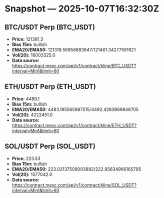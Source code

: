 # Snapshot — 2025-10-07T16:32:30Z

## BTC/USDT Perp (BTC_USDT)
- **Price:** 121381.3
- **Bias 15m:** bullish
- **EMA20/EMA50:** 121319.56958683947/121461.34277591921
- **Vol(20):** 16003325.0
- **Data source:** https://contract.mexc.com/api/v1/contract/kline/BTC_USDT?interval=Min1&limit=60

## ETH/USDT Perp (ETH_USDT)
- **Price:** 4489.1
- **Bias 15m:** bullish
- **EMA20/EMA50:** 4483.195565987515/4492.4283869848705
- **Vol(20):** 4222451.0
- **Data source:** https://contract.mexc.com/api/v1/contract/kline/ETH_USDT?interval=Min1&limit=60

## SOL/USDT Perp (SOL_USDT)
- **Price:** 223.53
- **Bias 15m:** bullish
- **EMA20/EMA50:** 223.02137509003882/222.95634966165795
- **Vol(20):** 1577042.0
- **Data source:** https://contract.mexc.com/api/v1/contract/kline/SOL_USDT?interval=Min1&limit=60
